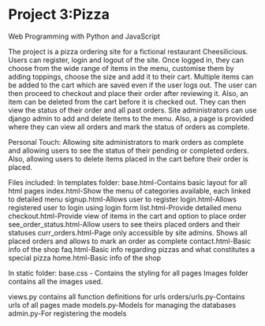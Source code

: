 # Project 3:Pizza

Web Programming with Python and JavaScript

The project is a pizza ordering site for a fictional restaurant Cheesilicious. Users can register, login and logout of the site. Once logged in, they can choose from the wide range of items in the menu, customise them by adding toppings, choose the size and add it to their cart. Multiple items can be added to the cart which are saved even if the user logs out. The user can then proceed to checkout and place their order after reviewing it. Also, an item can be deleted from the cart before it is checked out. They can then view the status of their order and all past orders. Site administrators can use django admin to add and delete items to the menu. Also, a page is provided where they can view all orders and mark the status of orders as complete.

Personal Touch: Allowing site administrators to mark orders as complete and allowing users to see the status of their pending or completed orders. Also, allowing users to delete items placed in the cart before their order is placed.

Files included:
In templates folder:
base.html-Contains basic layout for all html pages
index.html-Show the menu of categories available, each linked to detailed menu
signup.html-Allows user to register
login.html-Allows registered user to login using login form
list.html-Provide detailed menu
checkout.html-Provide view of items in the cart and option to place order
see_order_status.html-Allow users to see theirs placed orders and their statuses
curr_orders.html-Page only accessible by site admins. Shows all placed orders and allows to mark an order as complete
contact.html-Basic info of the shop
faq.html-Basic info regarding pizzas and what constitutes a special pizza
home.html-Basic info of the shop

In static folder:
base.css - Contains the styling for all pages
Images folder contains all the images used.

views.py contains all function definitions for urls
orders/urls.py-Contains urls of all pages made
models.py-Models for managing the databases
admin.py-For registering the models